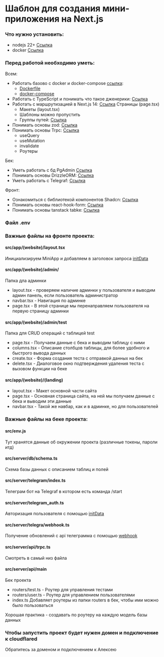 # Шаблон для создания мини-приложения на Next.js

### Что нужно установить:
- nodejs 22+ [Ссылка](https://nodejs.org/en/download/prebuilt-installer/current)
- docker [Ссылка](https://docs.docker.com/desktop/setup/install/windows-install/)


### Перед работой необходимо уметь:
Всем:
- Работать базово с docker и docker-compose [ссылка](https://docs.docker.com/manuals/):
    - [Dockerfile](https://doka.guide/tools/dockerfile/)
    - [docker-compose](https://ru.hexlet.io/courses/docker-basics/lessons/docker-compose/theory_unit)
- Работать с TypeScript и понимать что такое дженерики: [Ссылка](https://www.youtube.com/watch?v=V7hBejCH1HI)
- Работать с маршрутизацией в Next.js 14: [Ссылка](https://my-js.org/docs/guide/nextjs/#%D0%BE%D0%BF%D1%80%D0%B5%D0%B4%D0%B5%D0%BB%D0%B5%D0%BD%D0%B8%D0%B5-%D1%80%D0%BE%D1%83%D1%82%D0%BE%D0%B2) Страницы (page.tsx)
    - Макеты (layout.tsx)
    - Шаблоны можно пропустить
    - Группы путей: [Ссылка](https://my-js.org/docs/guide/nextjs/#%D0%B3%D1%80%D1%83%D0%BF%D0%BF%D1%8B-%D1%80%D0%BE%D1%83%D1%82%D0%BE%D0%B2)
- Понимать основы zod: [Ссылка](https://habr.com/ru/articles/855734/)
- Понимать основы Trpc: [Ссылка](https://my-js.org/docs/guide/trpc)
    - useQuery
    - useMutation
    - invalidate
    - Роутеры

Бек:
- Уметь работать с бд PgAdmin [Ссылка](https://www.pgadmin.org/)
- Понимать основы DrizzleORM: [Ссылка](https://orm.drizzle.team/docs/get-started/postgresql-new)
- Уметь работать с Telegraf: [Ссылка](https://www.youtube.com/watch?v=ssaG31RBao0)

Фронт:
- Ознакомиться с библиотекой компонентов Shadcn: [Ссылка](https://ui.shadcn.com/)
- Понимать основы react-hook-form: [Ссылка](https://react-hook-form.com/get-started)
- Понимать основы tanstack tabke: [Ссылка](https://tanstack.com/table/latest/docs/guide/tables)


### Файл .env


### Важные файлы на фронте проекта:

#### src/app/(website)/layout.tsx
Инициализируем MiniApp и добавляем в заголовок запроса [initData](https://docs.telegram-mini-apps.com/platform/init-data) 

#### src/app/(website)/admin/
Папка дла админки
- layout.tsx - проверяем наличие админки у пользователя и выводим админ панель, если пользователь администратор
- navbar.tsx - Навигация по админке
- page.tsx - В этой странице мы перенаправляем пользователя на первую страницу админки


#### src/app/(website)/admin/test
Папка для CRUD операций с таблицей test
- page.tsx - Получаем данные с бека и выводим таблицу с ними
- columns.tsx - Описание столбцов таблицы, для более удобного и быстрого вывода данных
- create.tsx - Форма создания теста с отправкой данных на бек
- delete.tsx - Диалоговое окно подтверждения удаления теста с вызовом функции на беке

#### src/app/(website)/(landing)
- layout.tsx - Макет основной части сайта
- page.tsx - Основная страница сайта, на ней мы получаем данные с бека и выводим эти данные
- navbar.tsx - Такой же навбар, как и в админке, но для пользователей



### Важные файлы на беке проекта:

#### src/env.js
Тут хранятся данные об окружении проекта (различные токены, пароли итд)

#### src/server/db/schema.ts
Схема базы данных с описанием таблиц и полей

#### src/server/telegram/index.ts
Телеграм бот на Telegraf в котором есть команда /start

#### src/server/telegram_auth.ts
Авторизация пользователя с помощью [initData](https://docs.telegram-mini-apps.com/platform/init-data) 

#### src/server/telegra/webhook.ts
Получение обновлений с api телеграмма с помощью [webhook](https://www.calltouch.ru/blog/chto-takoe-vebhuk-kak-i-zachem-ego-ispolzovat/)

#### src/server/api/trpc.ts
Смотреть в самый низ файла

#### src/server/api/main
Бек проекта
- routers/test.ts - Роутер для управления тестами
- routers/user.ts - Роутер для управлением пользователями
- index.ts Добавляет роутеры из папки routers в бек, чтобы ими можно было пользоваться

Хорошая практика - создавать по роутеру на каждую модель базы данных


### Чтобы запустить проект будет нужен домен и подключение к cloudflared
Обратитесь за доменом и подключением к Алексею
